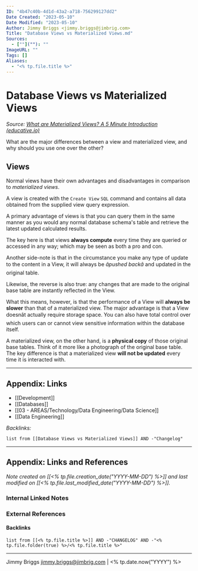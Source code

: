 ```yaml
---
ID: "4b47c40b-4d1d-43a2-a718-756299127dd2"
Date Created: "2023-05-10"
Date Modified: "2023-05-10"
Author: Jimmy Briggs <jimmy.briggs@jimbrig.com>
Title: "Database Views vs Materialized Views.md"
Sources: 
  - [""](""): ""
ImageURL: ""
Tags: []
Aliases:
  - "<% tp.file.title %>"
---
```



# Database Views vs Materialized Views

*Source: [What are Materialized Views? A 5 Minute Introduction (educative.io)](https://www.educative.io/blog/materialized-view-introduction)*

What are the major differences between a view and materialized view, and why should you use one over the other?

## Views

Normal views have their own advantages and disadvantages in comparison to *materialized views*.

A view is created with the `Create View` `SQL` command and contains all data obtained from the supplied view query expression. 

A primary advantage of views is that you can query them in the same manner as you would any normal database schema's table and retrieve the latest updated calculated results. 

The key here is that views **always compute** every time they are queried or accessed in any way; which may be seen as both a pro and con.

Another side-note is that in the circumstance you make any type of update to the content in a View, it will always be *âpushed backâ* and updated in the original table.

Likewise, the reverse is also true: any changes that are made to the original base table are instantly reflected in the View.

What this means, however, is that the performance of a View will **always be slower** than that of a materialized view. The major advantage is that a View doesnât actually require storage space. You can also have total control over which users can or cannot view sensitive information within the database itself.

A materialized view, on the other hand, is a **physical copy** of those original base tables. Think of it more like a photograph of the original base table. The key difference is that a materialized view **will not be updated** every time it is interacted with.


***

## Appendix: Links

- [[Development]]
- [[Databases]]
- [[03 - AREAS/Technology/Data Engineering/Data Science]]
- [[Data Engineering]]


*Backlinks:*

```dataview
list from [[Database Views vs Materialized Views]] AND -"Changelog"
```

***

## Appendix: Links and References

*Note created on [[<% tp.file.creation_date("YYYY-MM-DD") %>]] and last modified on [[<% tp.file.last_modified_date("YYYY-MM-DD") %>]].*

### Internal Linked Notes

### External References

#### Backlinks

```dataview
list from [[<% tp.file.title %>]] AND -"CHANGELOG" AND -"<% tp.file.folder(true) %>/<% tp.file.title %>"
```


***

Jimmy Briggs <jimmy.briggs@jimbrig.com> | <% tp.date.now("YYYY") %>